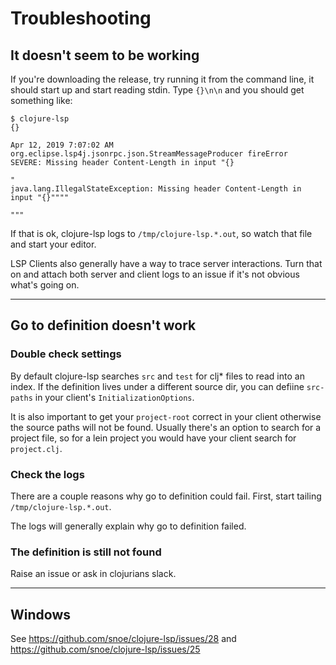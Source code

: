 # Troubleshooting

## It doesn't seem to be working

If you're downloading the release, try running it from the command line, it should start up and start reading stdin.
Type `{}\n\n` and you should get something like:

```
$ clojure-lsp
{}

Apr 12, 2019 7:07:02 AM org.eclipse.lsp4j.jsonrpc.json.StreamMessageProducer fireError
SEVERE: Missing header Content-Length in input "{}

"
java.lang.IllegalStateException: Missing header Content-Length in input "{}""""

"""
```

If that is ok, clojure-lsp logs to `/tmp/clojure-lsp.*.out`, so watch that file and start your editor.

LSP Clients also generally have a way to trace server interactions. Turn that on and attach both server and client logs to an issue if it's not obvious what's going on.

---
## Go to definition doesn't work

### Double check settings

By default clojure-lsp searches `src` and `test` for clj* files to read into an index.
If the definition lives under a different source dir, you can defiine `src-paths` in your client's `InitializationOptions`.

It is also important to get your `project-root` correct in your client otherwise the source paths will not be found.
Usually there's an option to search for a project file, so for a lein project you would have your client search for `project.clj`.

### Check the logs

There are a couple reasons why go to definition could fail. First, start tailing `/tmp/clojure-lsp.*.out`.

The logs will generally explain why go to definition failed.

### The definition is still not found

Raise an issue or ask in clojurians slack.

---
## Windows

See https://github.com/snoe/clojure-lsp/issues/28 and https://github.com/snoe/clojure-lsp/issues/25
